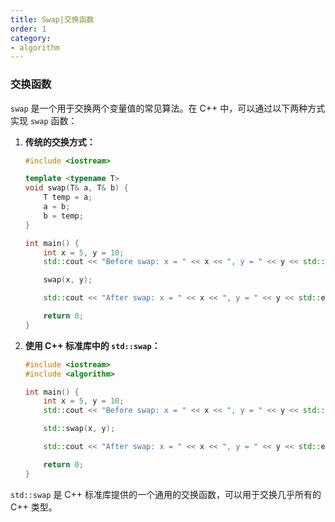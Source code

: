```yaml
---
title: Swap|交换函数
order: 1
category:
- algorithm
---
```


### 交换函数


`swap` 是一个用于交换两个变量值的常见算法。在 C++ 中，可以通过以下两种方式实现 `swap` 函数：

1. **传统的交换方式：**

   ```cpp
   #include <iostream>

   template <typename T>
   void swap(T& a, T& b) {
       T temp = a;
       a = b;
       b = temp;
   }

   int main() {
       int x = 5, y = 10;
       std::cout << "Before swap: x = " << x << ", y = " << y << std::endl;

       swap(x, y);

       std::cout << "After swap: x = " << x << ", y = " << y << std::endl;

       return 0;
   }
   ```
<GifWithButton src="../assets/algorithmgif/swap.gif"/>

2. **使用 C++ 标准库中的 `std::swap`：**

   ```cpp
   #include <iostream>
   #include <algorithm>

   int main() {
       int x = 5, y = 10;
       std::cout << "Before swap: x = " << x << ", y = " << y << std::endl;

       std::swap(x, y);

       std::cout << "After swap: x = " << x << ", y = " << y << std::endl;

       return 0;
   }
   ```

`std::swap` 是 C++ 标准库提供的一个通用的交换函数，可以用于交换几乎所有的 C++ 类型。

